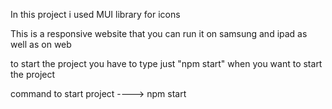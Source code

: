 In this project i used MUI library for icons

This is a responsive website that you can run it on samsung and ipad as well as on web

to start the project you have to type just "npm start" when you want to start the project

command to start project ----> npm start
